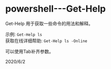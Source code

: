 # powershell---Get-Help

Get-Help 用于获取一些命令的用法和解释。  

示例: `Get-Help ls`  
获取在线详细帮助: `Get-Help ls -Online`  

可以使用Tab补齐参数。  


2020/6/2  
